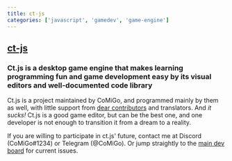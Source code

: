 ```yaml
---
title: ct-js
categories: ['javascript', 'gamedev', 'game-engine']
---
```

## [ct-js](https://github.com/ct-js/ct-js)

### Ct.js is a desktop game engine that makes learning programming fun and game development easy by its visual editors and well-documented code library


Ct.js is a project maintained by CoMiGo, and programmed mainly by them as well, with little support from [dear contributors](https://github.com/ct-js/ct-js/graphs/contributors) and translators. And *it sucks!* Ct.js is a good game editor, but can be the best one, and one developer is not enough to transition it from a dream to a reality.

If you are willing to participate in ct.js' future, contact me at Discord (CoMiGo#1234) or Telegram (@CoMiGo). Or jump straightly to the [main dev board](https://github.com/orgs/ct-js/projects/1) for current issues.
